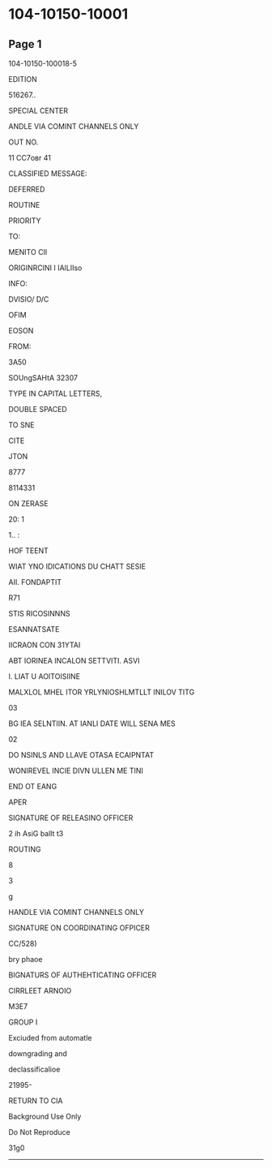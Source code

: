 # 104-10150-10001

## Page 1

104-10150-100018-5

EDITION

516267..

SPECIAL CENTER

ANDLE VIA COMINT CHANNELS ONLY

OUT NO.

11 CC7овr 41

CLASSIFIED MESSAGE:

DEFERRED

ROUTINE

PRIORITY

TO:

MENITO CII

ORIGINRCINI I IAlLIIso

INFO:

DVISIO/ D/C

OFIM

EOSON

FROM:

3A50

SOUngSAHtA 32307

TYPE IN CAPITAL LETTERS,

DOUBLE SPACED

TO SNE

CITE

JTON

8777

8114331

ON ZERASE

20: 1

1.. :

HOF TEENT

WIAT YNO IDICATIONS DU CHATT SESIE

AII. FONDAPTIT

R71

STIS RICOSINNNS

ESANNATSATE

IICRAON CON 31YTAI

ABT IORINEA INCALON SETTVITI. ASVI

I. LIAT U AOITOISIINE

MALXLOL MHEL ITOR YRLYNIOSHLMTLLT INILOV TITG

03

BG IEA SELNTIIN. AT IANLI DATE WILL SENA MES

02

DO NSINLS AND LLAVE OTASA ECAIPNTAT

WONIREVEL INCIE DIVN ULLEN ME TINI

END OT EANG

APER

SIGNATURE OF RELEASINO OFFICER

2 ih AsiG ballt t3

ROUTING

8

3

g

HANDLE VIA COMINT CHANNELS ONLY

SIGNATURE ON COORDINATING OFPICER

CC/528)

bry phaoe

BIGNATURS OF AUTHEHTICATING OFFICER

CIRRLEET ARNOIO

M3E7

GROUP I

Exciuded from automatle

downgrading and

declassificalioe

21995-

RETURN TO CIA

Background Use Only

Do Not Reproduce

31g0

---

